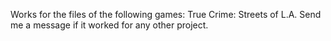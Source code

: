 Works for the files of the following games:
True Crime: Streets of L.A.
Send me a message if it worked for any other project.
